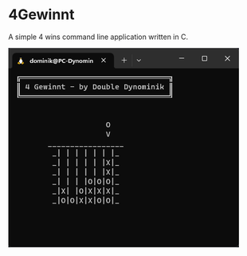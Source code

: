 # 4Gewinnt

A simple 4 wins command line application written in C.

![Screenshot](4Wins-Screenshot.png)
